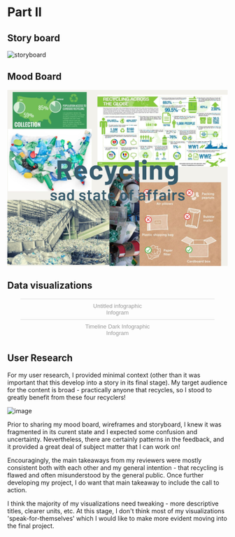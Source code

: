 # Part II #

## Story board ##
![storyboard](storyboard.jpg)

## Mood Board ##
![Recycling](Recycling.jpg)

## Data visualizations ##

<div class="flourish-embed flourish-chart" data-src="visualisation/7885881"><script src="https://public.flourish.studio/resources/embed.js"></script></div>

<div class="flourish-embed flourish-chart" data-src="visualisation/7886213"><script src="https://public.flourish.studio/resources/embed.js"></script></div>

<div class="flourish-embed flourish-chart" data-src="visualisation/7894006"><script src="https://public.flourish.studio/resources/embed.js"></script></div>

<div class="infogram-embed" data-id="08179543-3184-46e9-aa1e-83c4cf1b2961" data-type="interactive" data-title="Untitled infographic"></div><script>!function(e,i,n,s){var t="InfogramEmbeds",d=e.getElementsByTagName("script")[0];if(window[t]&&window[t].initialized)window[t].process&&window[t].process();else if(!e.getElementById(n)){var o=e.createElement("script");o.async=1,o.id=n,o.src="https://e.infogram.com/js/dist/embed-loader-min.js",d.parentNode.insertBefore(o,d)}}(document,0,"infogram-async");</script><div style="padding:8px 0;font-family:Arial!important;font-size:13px!important;line-height:15px!important;text-align:center;border-top:1px solid #dadada;margin:0 30px"><a href="https://infogram.com/08179543-3184-46e9-aa1e-83c4cf1b2961" style="color:#989898!important;text-decoration:none!important;" target="_blank">Untitled infographic</a><br><a href="https://infogram.com" style="color:#989898!important;text-decoration:none!important;" target="_blank" rel="nofollow">Infogram</a></div>

<div class="infogram-embed" data-id="ad28c510-e1e3-4edf-ac63-2417b319a14b" data-type="interactive" data-title="Timeline Dark Infographic"></div><script>!function(e,i,n,s){var t="InfogramEmbeds",d=e.getElementsByTagName("script")[0];if(window[t]&&window[t].initialized)window[t].process&&window[t].process();else if(!e.getElementById(n)){var o=e.createElement("script");o.async=1,o.id=n,o.src="https://e.infogram.com/js/dist/embed-loader-min.js",d.parentNode.insertBefore(o,d)}}(document,0,"infogram-async");</script><div style="padding:8px 0;font-family:Arial!important;font-size:13px!important;line-height:15px!important;text-align:center;border-top:1px solid #dadada;margin:0 30px"><a href="https://infogram.com/ad28c510-e1e3-4edf-ac63-2417b319a14b" style="color:#989898!important;text-decoration:none!important;" target="_blank">Timeline Dark Infographic</a><br><a href="https://infogram.com" style="color:#989898!important;text-decoration:none!important;" target="_blank" rel="nofollow">Infogram</a></div>

## User Research ##

For my user research, I provided minimal context (other than it was important that this develop into a story in its final stage). My target audience for the content is broad - practically anyone that recycles, so I stood to greatly benefit from these four recyclers!

![image](https://user-images.githubusercontent.com/92800996/143140958-5d46431a-9214-4c4d-a0da-944595279981.png)

Prior to sharing my mood board, wireframes and storyboard, I knew it was fragmented in its curent state and I expected some confusion and uncertainty. Nevertheless, there are certainly patterns in the feedback, and it provided a great deal of subject matter that I can work on!

Encouragingly, the main takeaways from my reviewers were mostly consistent both with each other and my general intention - that recycling is flawed and often misunderstood by the general public. Once further developing my project, I do want that main takeaway to include the call to action.

I think the majority of my visualizations need tweaking - more descriptive titles, clearer units, etc. At this stage, I don't think most of my visualizations 'speak-for-themselves' which I would like to make more evident moving into the final project. 

